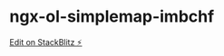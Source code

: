 # ngx-ol-simplemap-imbchf

[Edit on StackBlitz ⚡️](https://stackblitz.com/edit/ngx-ol-simplemap-imbchf)